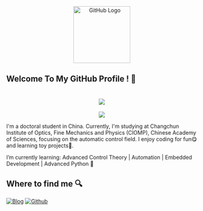 <div align="center">
<img src="https://cdn.jsdelivr.net/gh/yang-tian-hub/PictureBed/github_logo.gif" alt="GitHub Logo" width="150" height="150" />
</div>

## Welcome To My GitHub Profile ! 👋

<h1 align="center"> <a href="https://blog.ytadx.cn/"> <img src="https://readme-typing-svg.herokuapp.com/?lines=今日事，今日毕!;活着就是一个个无可替代的;日子的累积;小杨同学祝您今天愉快!&center=true&size=27"> </a> </h1>

<div align="center"><img src="https://cdn.jsdelivr.net/gh/yang-tian-hub/yang-tian-hub/assets/github-contribution-grid-snake.svg" /></div>

I'm a doctoral student in China. Currently, I'm studying at Changchun Institute of Optics, Fine Mechanics and Physics (CIOMP), Chinese Academy of Sciences, focusing on the automatic control field. I enjoy coding for fun😋 and learning toy projects🎈.

I’m currently learning: Advanced Control Theory | Automation | Embedded Development | Advanced Python 🌱

## Where to find me 🔍 

<p><a href="https://blog.ytadx.cn" target="_blank"><img alt="Blog" src="https://img.shields.io/badge/Blog-%23FF4088.svg?&style=for-the-badge&logo=hugo&logoColor=white" /></a> <a href="https://github.com/yang-tian-hub" target="_blank"><img alt="Github" src="https://img.shields.io/badge/GitHub-%2312100E.svg?&style=for-the-badge&logo=Github&logoColor=white" /></a> 
</p>



<!--
**yang-tian-hub/yang-tian-hub** is a ✨ _special_ ✨ repository because its `README.md` (this file) appears on your GitHub profile.

<div align="center"><img src="https://cdn.jsdelivr.net/gh/yang-tian-hub/yang-tian-hub/assets/github-contribution-grid-snake.svg" /></div>

Here are some ideas to get you started:

- 🔭 I’m currently working on ...
- 🌱 I’m currently learning ...
- 👯 I’m looking to collaborate on ...
- 🤔 I’m looking for help with ...
- 💬 Ask me about ...
- 📫 How to reach me: ...
- 😄 Pronouns: ...
- ⚡ Fun fact: ...
-->
